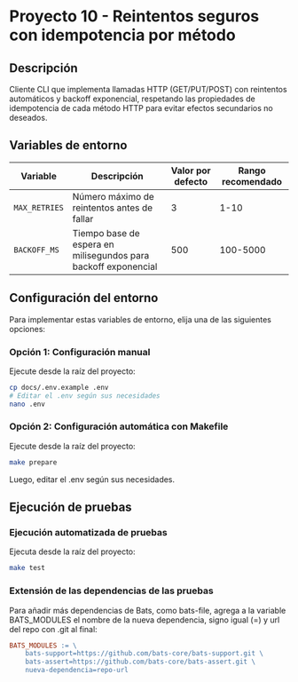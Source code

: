 # Proyecto 10 - Reintentos seguros con idempotencia por método

## Descripción
Cliente CLI que implementa llamadas HTTP (GET/PUT/POST) con reintentos automáticos y backoff exponencial, respetando las propiedades de idempotencia de cada método HTTP para evitar efectos secundarios no deseados.

## Variables de entorno

| Variable | Descripción | Valor por defecto | Rango recomendado |
|----------|-------------|-------------------|-------------------|
| `MAX_RETRIES` | Número máximo de reintentos antes de fallar | 3 | 1-10 |
| `BACKOFF_MS` | Tiempo base de espera en milisegundos para backoff exponencial | 500 | 100-5000 |

## Configuración del entorno

Para implementar estas variables de entorno, elija una de las siguientes opciones:

### Opción 1: Configuración manual
Ejecute desde la raíz del proyecto:
```bash
cp docs/.env.example .env
# Editar el .env según sus necesidades
nano .env
```

### Opción 2: Configuración automática con Makefile
Ejecute desde la raíz del proyecto:
```bash
make prepare
```
Luego, editar el .env según sus necesidades.

## Ejecución de pruebas

### Ejecución automatizada de pruebas

Ejecuta desde la raíz del proyecto:

```bash
make test
```

### Extensión de las dependencias de las pruebas

Para añadir más dependencias de Bats, como bats-file, agrega a la variable BATS_MODULES el nombre de la nueva dependencia, signo igual (=) y url del repo con .git al final:

```Makefile
BATS_MODULES := \
	bats-support=https://github.com/bats-core/bats-support.git \
	bats-assert=https://github.com/bats-core/bats-assert.git \
    nueva-dependencia=repo-url
```

